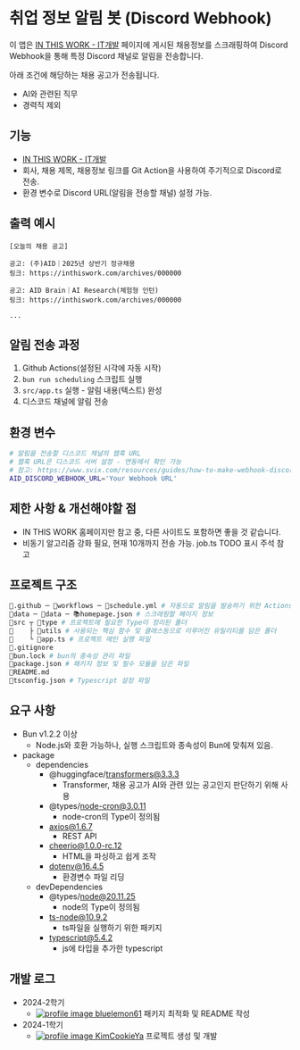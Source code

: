 # 취업 정보 알림 봇 (Discord Webhook)

이 앱은 [IN THIS WORK - IT개발](https://inthiswork.com/?s=IT%EA%B0%9C%EB%B0%9C) 페이지에 게시된 채용정보를 스크래핑하여 Discord Webhook을 통해 특정 Discord 채널로 알림을 전송합니다.

아래 조건에 해당하는 채용 공고가 전송됩니다.

- AI와 관련된 직무
- 경력직 제외

## 기능

- [IN THIS WORK - IT개발](https://inthiswork.com/?s=IT%EA%B0%9C%EB%B0%9C)
- 회사, 채용 제목, 채용정보 링크를 Git Action을 사용하여 주기적으로 Discord로 전송.
- 환경 변수로 Discord URL(알림을 전송할 채널) 설정 가능.

## 출력 예시

```
[오늘의 채용 공고]

공고: (주)AID｜2025년 상반기 정규채용
링크: https://inthiswork.com/archives/000000

공고: AID Brain｜AI Research(체험형 인턴)
링크: https://inthiswork.com/archives/000000

...
```

## 알림 전송 과정

1. Github Actions(설정된 시각에 자동 시작)
2. `bun run scheduling` 스크립트 실행
3. `src/app.ts` 실행 - 알림 내용(텍스트) 완성
4. 디스코드 채널에 알림 전송

## 환경 변수

```bash
# 알림을 전송할 디스코드 채널의 웹훅 URL
# 웹훅 URL은 디스코드 서버 설정 - 연동에서 확인 가능
# 참고: https://www.svix.com/resources/guides/how-to-make-webhook-discord/
AID_DISCORD_WEBHOOK_URL='Your Webhook URL'
```

## 제한 사항 & 개선해야할 점

- IN THIS WORK 홈페이지만 참고 중, 다른 사이트도 포함하면 좋을 것 같습니다.
- 비동기 알고리즘 강화 필요, 현재 10개까지 전송 가능. job.ts TODO 표시 주석 참고

## 프로젝트 구조

```bash
📁.github ─ 📁workflows ─ 📜schedule.yml # 자동으로 알림을 발송하기 위한 Actions 스크립트
📁data ─ 📁data ─ 📚homepage.json # 스크래핑할 페이지 정보
📁src ┬ 📁type # 프로젝트에 필요한 Type이 정리된 폴더
🔹    ├ 📁utils # 사용되는 핵심 함수 및 클래스등으로 이루어진 유틸리티를 담은 폴더
🔹    └ 📑app.ts # 프로젝트 메인 실행 파일
📜.gitignore
📜bun.lock # bun의 종속성 관리 파일
📜package.json # 패키지 정보 및 필수 모듈을 담은 파일
📜README.md
📜tsconfig.json # Typescript 설정 파일
```

## 요구 사항

- Bun v1.2.2 이상
  - Node.js와 호환 가능하나, 실행 스크립트와 종속성이 Bun에 맞춰져 있음.
- package
  - dependencies
    - @huggingface/transformers@3.3.3
      - Transformer, 채용 공고가 AI와 관련 있는 공고인지 판단하기 위해 사용
    - @types/node-cron@3.0.11
      - node-cron의 Type이 정의됨
    - axios@1.6.7
      - REST API
    - cheerio@1.0.0-rc.12
      - HTML을 파싱하고 쉽게 조작
    - dotenv@16.4.5
      - 환경변수 파일 리딩
  - devDependencies
    - @types/node@20.11.25
      - node의 Type이 정의됨
    - ts-node@10.9.2
      - ts파일을 실행하기 위한 패키지
    - typescript@5.4.2
      - js에 타입을 추가한 typescript

## 개발 로그

- 2024-2학기
  - <a href='https://github.com/bluelemon61'><img src='https://avatars.githubusercontent.com/u/67902252?s=12&v=6' alt='profile image'/> bluelemon61</a> 패키지 최적화 및 README 작성
- 2024-1학기
  - <a href='https://github.com/KimCookieYa'><img src='https://avatars.githubusercontent.com/u/45006957?s=12&v=6' alt='profile image'/> KimCookieYa</a> 프로젝트 생성 및 개발
